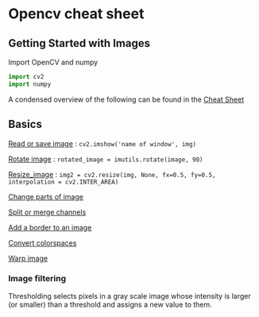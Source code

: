 # Opencv cheat sheet

## Getting Started with Images
Import OpenCV and numpy

```python
import cv2
import numpy
```

A condensed overview of the following can be found in the
[Cheat Sheet](OpenCVCheatSheet.pdf)

## Basics

[Read or save image](./_pages/opencv-python-examples/opencv-read-and-save-images.md) : ```cv2.imshow('name of window', img)```

[Rotate image](./_pages/opencv-python-examples/opencv-rotate-image.md) : ```rotated_image = imutils.rotate(image, 90)```  

[Resize_image](./_pages/opencv-python-examples/opencv-resize-image.md) : ```img2 = cv2.resize(img, None, fx=0.5, fy=0.5, interpolation = cv2.INTER_AREA)```

[Change parts of image](./_pages/opencv-python-examples/opencv-change-parts-of-image.md)

[Split or merge channels](./_pages/opencv-python-examples/opencv-split-merge-channels.md)

[Add a border to an image](./_pages/opencv-python-examples/opencv-add-border.md)

[Convert colorspaces](./_pages/opencv-python-examples/opencv-convert-colorspaces.md)

[Warp image](./_pages/opencv-python-examples/opencv-warp-image.md)

### Image filtering
Thresholding selects pixels in a gray scale image whose intensity is larger (or smaller) than a threshold and assigns a new value to them.
